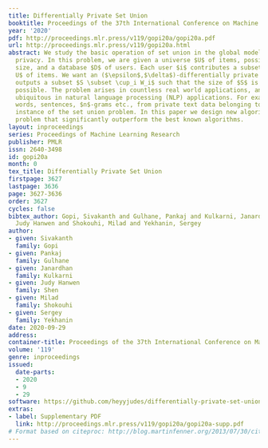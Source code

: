 ```yaml
---
title: Differentially Private Set Union
booktitle: Proceedings of the 37th International Conference on Machine Learning
year: '2020'
pdf: http://proceedings.mlr.press/v119/gopi20a/gopi20a.pdf
url: http://proceedings.mlr.press/v119/gopi20a.html
abstract: We study the basic operation of set union in the global model of differential
  privacy. In this problem, we are given a universe $U$ of items, possibly of infinite
  size, and a database $D$ of users. Each user $i$ contributes a subset $W_i \subseteq
  U$ of items. We want an ($\epsilon$,$\delta$)-differentially private Algorithm which
  outputs a subset $S \subset \cup_i W_i$ such that the size of $S$ is as large as
  possible. The problem arises in countless real world applications, and is particularly
  ubiquitous in natural language processing (NLP) applications. For example, discovering
  words, sentences, $n$-grams etc., from private text data belonging to users is an
  instance of the set union problem. In this paper we design new algorithms for this
  problem that significantly outperform the best known algorithms.
layout: inproceedings
series: Proceedings of Machine Learning Research
publisher: PMLR
issn: 2640-3498
id: gopi20a
month: 0
tex_title: Differentially Private Set Union
firstpage: 3627
lastpage: 3636
page: 3627-3636
order: 3627
cycles: false
bibtex_author: Gopi, Sivakanth and Gulhane, Pankaj and Kulkarni, Janardhan and Shen,
  Judy Hanwen and Shokouhi, Milad and Yekhanin, Sergey
author:
- given: Sivakanth
  family: Gopi
- given: Pankaj
  family: Gulhane
- given: Janardhan
  family: Kulkarni
- given: Judy Hanwen
  family: Shen
- given: Milad
  family: Shokouhi
- given: Sergey
  family: Yekhanin
date: 2020-09-29
address: 
container-title: Proceedings of the 37th International Conference on Machine Learning
volume: '119'
genre: inproceedings
issued:
  date-parts:
  - 2020
  - 9
  - 29
software: https://github.com/heyyjudes/differentially-private-set-union
extras:
- label: Supplementary PDF
  link: http://proceedings.mlr.press/v119/gopi20a/gopi20a-supp.pdf
# Format based on citeproc: http://blog.martinfenner.org/2013/07/30/citeproc-yaml-for-bibliographies/
---
```

